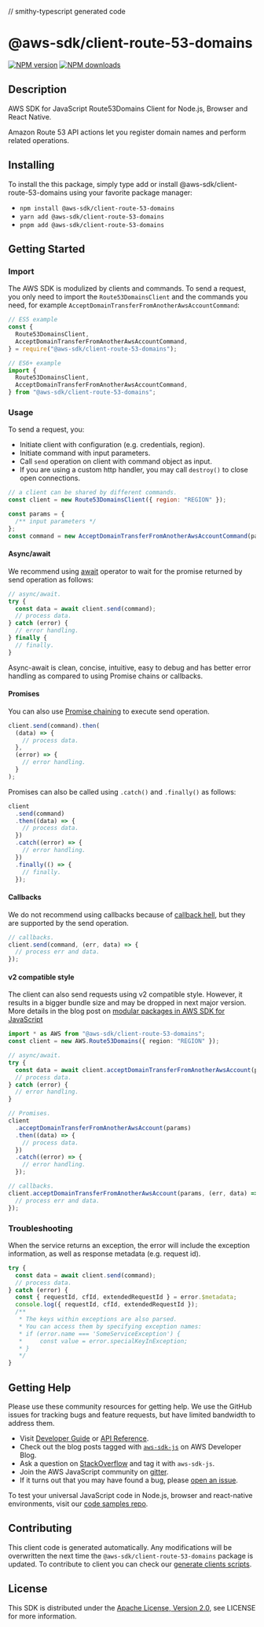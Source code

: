 // smithy-typescript generated code

# @aws-sdk/client-route-53-domains

[![NPM version](https://img.shields.io/npm/v/@aws-sdk/client-route-53-domains/latest.svg)](https://www.npmjs.com/package/@aws-sdk/client-route-53-domains)
[![NPM downloads](https://img.shields.io/npm/dm/@aws-sdk/client-route-53-domains.svg)](https://www.npmjs.com/package/@aws-sdk/client-route-53-domains)

## Description

AWS SDK for JavaScript Route53Domains Client for Node.js, Browser and React Native.

<p>Amazon Route 53 API actions let you register domain names and perform related operations.</p>

## Installing

To install the this package, simply type add or install @aws-sdk/client-route-53-domains
using your favorite package manager:

- `npm install @aws-sdk/client-route-53-domains`
- `yarn add @aws-sdk/client-route-53-domains`
- `pnpm add @aws-sdk/client-route-53-domains`

## Getting Started

### Import

The AWS SDK is modulized by clients and commands.
To send a request, you only need to import the `Route53DomainsClient` and
the commands you need, for example `AcceptDomainTransferFromAnotherAwsAccountCommand`:

```js
// ES5 example
const {
  Route53DomainsClient,
  AcceptDomainTransferFromAnotherAwsAccountCommand,
} = require("@aws-sdk/client-route-53-domains");
```

```ts
// ES6+ example
import {
  Route53DomainsClient,
  AcceptDomainTransferFromAnotherAwsAccountCommand,
} from "@aws-sdk/client-route-53-domains";
```

### Usage

To send a request, you:

- Initiate client with configuration (e.g. credentials, region).
- Initiate command with input parameters.
- Call `send` operation on client with command object as input.
- If you are using a custom http handler, you may call `destroy()` to close open connections.

```js
// a client can be shared by different commands.
const client = new Route53DomainsClient({ region: "REGION" });

const params = {
  /** input parameters */
};
const command = new AcceptDomainTransferFromAnotherAwsAccountCommand(params);
```

#### Async/await

We recommend using [await](https://developer.mozilla.org/en-US/docs/Web/JavaScript/Reference/Operators/await)
operator to wait for the promise returned by send operation as follows:

```js
// async/await.
try {
  const data = await client.send(command);
  // process data.
} catch (error) {
  // error handling.
} finally {
  // finally.
}
```

Async-await is clean, concise, intuitive, easy to debug and has better error handling
as compared to using Promise chains or callbacks.

#### Promises

You can also use [Promise chaining](https://developer.mozilla.org/en-US/docs/Web/JavaScript/Guide/Using_promises#chaining)
to execute send operation.

```js
client.send(command).then(
  (data) => {
    // process data.
  },
  (error) => {
    // error handling.
  }
);
```

Promises can also be called using `.catch()` and `.finally()` as follows:

```js
client
  .send(command)
  .then((data) => {
    // process data.
  })
  .catch((error) => {
    // error handling.
  })
  .finally(() => {
    // finally.
  });
```

#### Callbacks

We do not recommend using callbacks because of [callback hell](http://callbackhell.com/),
but they are supported by the send operation.

```js
// callbacks.
client.send(command, (err, data) => {
  // process err and data.
});
```

#### v2 compatible style

The client can also send requests using v2 compatible style.
However, it results in a bigger bundle size and may be dropped in next major version. More details in the blog post
on [modular packages in AWS SDK for JavaScript](https://aws.amazon.com/blogs/developer/modular-packages-in-aws-sdk-for-javascript/)

```ts
import * as AWS from "@aws-sdk/client-route-53-domains";
const client = new AWS.Route53Domains({ region: "REGION" });

// async/await.
try {
  const data = await client.acceptDomainTransferFromAnotherAwsAccount(params);
  // process data.
} catch (error) {
  // error handling.
}

// Promises.
client
  .acceptDomainTransferFromAnotherAwsAccount(params)
  .then((data) => {
    // process data.
  })
  .catch((error) => {
    // error handling.
  });

// callbacks.
client.acceptDomainTransferFromAnotherAwsAccount(params, (err, data) => {
  // process err and data.
});
```

### Troubleshooting

When the service returns an exception, the error will include the exception information,
as well as response metadata (e.g. request id).

```js
try {
  const data = await client.send(command);
  // process data.
} catch (error) {
  const { requestId, cfId, extendedRequestId } = error.$metadata;
  console.log({ requestId, cfId, extendedRequestId });
  /**
   * The keys within exceptions are also parsed.
   * You can access them by specifying exception names:
   * if (error.name === 'SomeServiceException') {
   *     const value = error.specialKeyInException;
   * }
   */
}
```

## Getting Help

Please use these community resources for getting help.
We use the GitHub issues for tracking bugs and feature requests, but have limited bandwidth to address them.

- Visit [Developer Guide](https://docs.aws.amazon.com/sdk-for-javascript/v3/developer-guide/welcome.html)
  or [API Reference](https://docs.aws.amazon.com/AWSJavaScriptSDK/v3/latest/index.html).
- Check out the blog posts tagged with [`aws-sdk-js`](https://aws.amazon.com/blogs/developer/tag/aws-sdk-js/)
  on AWS Developer Blog.
- Ask a question on [StackOverflow](https://stackoverflow.com/questions/tagged/aws-sdk-js) and tag it with `aws-sdk-js`.
- Join the AWS JavaScript community on [gitter](https://gitter.im/aws/aws-sdk-js-v3).
- If it turns out that you may have found a bug, please [open an issue](https://github.com/aws/aws-sdk-js-v3/issues/new/choose).

To test your universal JavaScript code in Node.js, browser and react-native environments,
visit our [code samples repo](https://github.com/aws-samples/aws-sdk-js-tests).

## Contributing

This client code is generated automatically. Any modifications will be overwritten the next time the `@aws-sdk/client-route-53-domains` package is updated.
To contribute to client you can check our [generate clients scripts](https://github.com/aws/aws-sdk-js-v3/tree/main/scripts/generate-clients).

## License

This SDK is distributed under the
[Apache License, Version 2.0](http://www.apache.org/licenses/LICENSE-2.0),
see LICENSE for more information.
